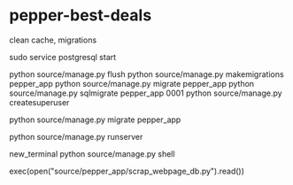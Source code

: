 # pepper-best-deals

clean cache, migrations

sudo service postgresql start

python source/manage.py flush
python source/manage.py makemigrations pepper_app
python source/manage.py migrate pepper_app
python source/manage.py sqlmigrate pepper_app 0001
python source/manage.py createsuperuser

python source/manage.py migrate pepper_app

python source/manage.py runserver

new_terminal
python source/manage.py shell

exec(open("source/pepper_app/scrap_webpage_db.py").read())





